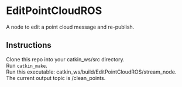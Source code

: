 # EditPointCloudROS
A node to edit a point cloud message and re-publish.

## Instructions
Clone this repo into your catkin_ws/src directory.  
Run `catkin_make`.  
Run this executable: catkin_ws/build/EditPointCloudROS/stream_node.  
The current output topic is /clean_points.  
